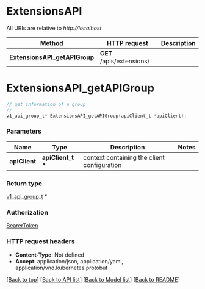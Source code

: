 # ExtensionsAPI

All URIs are relative to *http://localhost*

Method | HTTP request | Description
------------- | ------------- | -------------
[**ExtensionsAPI_getAPIGroup**](ExtensionsAPI.md#ExtensionsAPI_getAPIGroup) | **GET** /apis/extensions/ | 


# **ExtensionsAPI_getAPIGroup**
```c
// get information of a group
//
v1_api_group_t* ExtensionsAPI_getAPIGroup(apiClient_t *apiClient);
```

### Parameters
Name | Type | Description  | Notes
------------- | ------------- | ------------- | -------------
**apiClient** | **apiClient_t \*** | context containing the client configuration |

### Return type

[v1_api_group_t](v1_api_group.md) *


### Authorization

[BearerToken](../README.md#BearerToken)

### HTTP request headers

 - **Content-Type**: Not defined
 - **Accept**: application/json, application/yaml, application/vnd.kubernetes.protobuf

[[Back to top]](#) [[Back to API list]](../README.md#documentation-for-api-endpoints) [[Back to Model list]](../README.md#documentation-for-models) [[Back to README]](../README.md)

